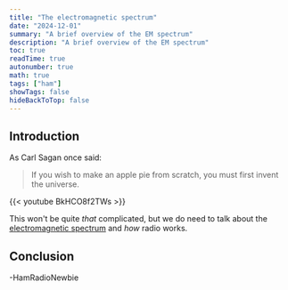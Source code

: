 ```yaml
---
title: "The electromagnetic spectrum"
date: "2024-12-01"
summary: "A brief overview of the EM spectrum"
description: "A brief overview of the EM spectrum"
toc: true
readTime: true
autonumber: true
math: true
tags: ["ham"]
showTags: false
hideBackToTop: false
---
```


## Introduction

As Carl Sagan once said: 

>If you wish to make an apple pie from scratch, you must first invent the universe.

{{< youtube BkHCO8f2TWs >}}

This won't be quite *that* complicated, but we do need to talk about the [electromagnetic spectrum](https://en.wikipedia.org/wiki/Electromagnetic_spectrum) and *how* radio works.

## Conclusion

\-HamRadioNewbie